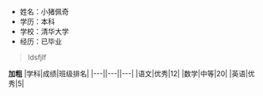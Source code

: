- 姓名：小猪佩奇
- 学历：本科
- 学校：清华大学
- 经历：已毕业
>ldsfjlf

**加粗**
|学科|成绩|班级排名|
|---||---||---|
|语文|优秀|12|
|数学|中等|20|
|英语|优秀|5|



